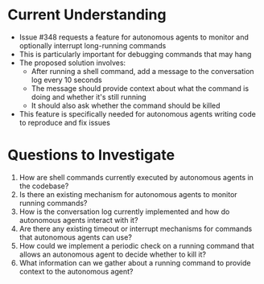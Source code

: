 # Current Understanding

- Issue #348 requests a feature for autonomous agents to monitor and optionally interrupt long-running commands
- This is particularly important for debugging commands that may hang
- The proposed solution involves:
  - After running a shell command, add a message to the conversation log every 10 seconds
  - The message should provide context about what the command is doing and whether it's still running
  - It should also ask whether the command should be killed
- This feature is specifically needed for autonomous agents writing code to reproduce and fix issues

# Questions to Investigate

1. How are shell commands currently executed by autonomous agents in the codebase?
2. Is there an existing mechanism for autonomous agents to monitor running commands?
3. How is the conversation log currently implemented and how do autonomous agents interact with it?
4. Are there any existing timeout or interrupt mechanisms for commands that autonomous agents can use?
5. How could we implement a periodic check on a running command that allows an autonomous agent to decide whether to kill it?
6. What information can we gather about a running command to provide context to the autonomous agent?